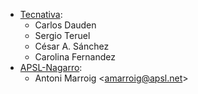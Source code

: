 - [Tecnativa](https://www.tecnativa.com/):
  - Carlos Dauden
  - Sergio Teruel
  - César A. Sánchez
  - Carolina Fernandez
- [APSL-Nagarro](https://apsl.tech):
  - Antoni Marroig \<<amarroig@apsl.net>\>